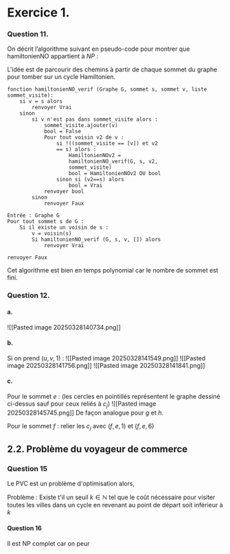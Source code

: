 # Exercice 1.
### Question 11.
On décrit l’algorithme suivant en pseudo-code pour montrer que hamiltonienNO appartient à $NP$ : 

L'idée est de parcourir des chemins à partir de chaque sommet du graphe pour tomber sur un cycle Hamiltonien. 
```
fonction hamiltonienNO_verif (Graphe G, sommet s, sommet v, liste sommet_visite):
	si v = s alors
		renvoyer Vrai
	sinon
		si v n'est pas dans sommet_visite alors :
			sommet_visite.ajouter(v)
			bool = False
			Pour tout voisin v2 de v : 
				si !((sommet_visite == [v]) et v2 
				== s) alors : 
					HamiltonienNOv2 = 
					hamiltonienNO_verif(G, s, v2, 
					sommet_visite)
					bool = HamiltonienNOv2 OU bool
				sinon si (v2==s) alors
					bool = Vrai
			renvoyer bool
		sinon
			renvoyer Faux
```

```
Entrée : Graphe G
Pour tout sommet s de G : 
	Si il existe un voisin de s :
		v = voisin(s)
		Si hamiltonienNO_verif (G, s, v, []) alors 
			renvoyer Vrai

renvoyer Faux

```
Cet algorithme est bien en temps polynomial car le nombre de sommet est fini. 

### Question 12.
#### a.
![[Pasted image 20250328140734.png]]

#### b. 
Si on prend $(u, v, 1)$ :
![[Pasted image 20250328141549.png]]
![[Pasted image 20250328141756.png]]
![[Pasted image 20250328141841.png]]

#### c.
Pour le sommet $e$ : 
(les cercles en pointillés représentent le graphe dessiné ci-dessus sauf pour ceux reliés à $c_{j}$)
![[Pasted image 20250328145745.png]]
De façon analogue pour $g$ et $h$. 

Pour le sommet $f$ : relier les $c_{j}$ avec $(f, e, 1)$ et $(f, e, 6)$


## 2.2. Problème du voyageur de commerce
### Question 15
Le PVC est un problème d'optimisation alors, 

Problème : 
Existe t'il un seuil $k \in \mathbb{N}$ tel que le coût nécessaire pour visiter toutes les villes dans un cycle en revenant au point de départ soit inférieur à $k$

#### Question 16
Il est NP complet car on peur 